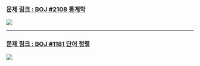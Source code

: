 ### [문제 링크 : BOJ #2108 통계학](https://www.acmicpc.net/problem/2108)
![](https://images.velog.io/images/yujo/post/430ddd91-4012-4207-995d-b9f75c4fc8bd/image.png)
___
### [문제 링크 : BOJ #1181 단어 정렬](https://www.acmicpc.net/problem/1181)
![](https://images.velog.io/images/yujo/post/d4f0b733-1be9-4454-b139-29c452954e13/image.png)
